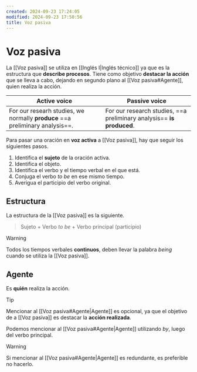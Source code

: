 ```yaml
---
created: 2024-09-23 17:24:05
modified: 2024-09-23 17:50:56
title: Voz pasiva
---
```


# Voz pasiva

La [[Voz pasiva]] se utiliza en [[Inglés I|Inglés técnico]] ya que es la estructura que **describe procesos**. Tiene como objetivo **destacar la acción** que se lleva a cabo, dejando en segundo plano al [[Voz pasiva#Agente]], quien realiza la acción.

| Active voice                                                                 | Passive voice                                                         |
| ---------------------------------------------------------------------------- | --------------------------------------------------------------------- |
| For our researh studies, we normally **produce** ==a preliminary analysis==. | For our research studies, ==a preliminary analysis== **is produced**. |

Para pasar una oración en **voz activa** a [[Voz pasiva]], hay que seguir los siguientes pasos.

1. Identifica el **sujeto** de la oración activa.
2. Identifica el objeto.
3. Identifica el verbo y el tiempo verbal en el que está.
4. Conjuga el verbo *to be* en ese mismo tiempo.
5. Averigua el participio del verbo original.

## Estructura

La estructura de la [[Voz pasiva]] es la siguiente.

> Sujeto + Verbo *to be* + Verbo principal (participio)

> [!warning]
> Todos los tiempos verbales **continuos**, deben llevar la palabra *being* cuando se utiliza la [[Voz pasiva]].

## Agente

Es **quién** realiza la acción.

> [!tip]
> Mencionar al [[Voz pasiva#Agente|Agente]] es opcional, ya que el objetivo de a [[Voz pasiva]] es destacar la **acción realizada**.

Podemos mencionar al [[Voz pasiva#Agente|Agente]] utilizando *by*, luego del verbo principal.

> [!warning]
> Si mencionar al [[Voz pasiva#Agente|Agente]] es redundante, es preferible no hacerlo.

